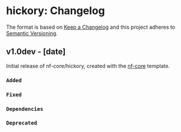 # hickory: Changelog

The format is based on [Keep a Changelog](https://keepachangelog.com/en/1.0.0/)
and this project adheres to [Semantic Versioning](https://semver.org/spec/v2.0.0.html).

## v1.0dev - [date]

Initial release of nf-core/hickory, created with the [nf-core](https://nf-co.re/) template.

### `Added`

### `Fixed`

### `Dependencies`

### `Deprecated`
